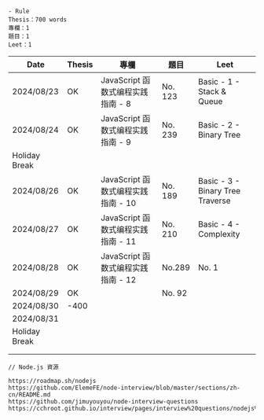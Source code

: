 ```
- Rule
Thesis：700 words
專欄：1
題目：1
Leet：1
```

| Date          | Thesis | 專欄                               | 題目    | Leet                             |
| ------------- | ------ | ---------------------------------- | ------- | -------------------------------- |
| 2024/08/23    | OK     | JavaScript 函数式编程实践指南 - 8  | No. 123 | Basic - 1 - Stack & Queue        |
| 2024/08/24    | OK     | JavaScript 函数式编程实践指南 - 9  | No. 239 | Basic - 2 - Binary Tree          |
| Holiday Break |        |                                    |         |                                  |
| 2024/08/26    | OK     | JavaScript 函数式编程实践指南 - 10 | No. 189 | Basic - 3 - Binary Tree Traverse |
| 2024/08/27    | OK     | JavaScript 函数式编程实践指南 - 11 | No. 210 | Basic - 4 - Complexity           |
| 2024/08/28    | OK     | JavaScript 函数式编程实践指南 - 12 | No.289  | No. 1                            |
| 2024/08/29    | OK     |                                    | No. 92  |                                  |
| 2024/08/30    | -400   |                                    |         |                                  |
| 2024/08/31    |        |                                    |         |                                  |
| Holiday Break |        |                                    |         |                                  |
|               |        |                                    |         |                                  |
|               |        |                                    |         |                                  |

```
// Node.js 資源

https://roadmap.sh/nodejs
https://github.com/ElemeFE/node-interview/blob/master/sections/zh-cn/README.md
https://github.com/jimuyouyou/node-interview-questions
https://cchroot.github.io/interview/pages/interview%20questions/nodejs%E7%B2%BE%E9%80%89%E9%9D%A2%E8%AF%95%E9%A2%98.html
```


